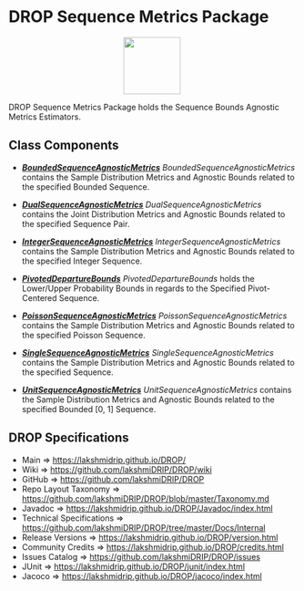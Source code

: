 # DROP Sequence Metrics Package

<p align="center"><img src="https://github.com/lakshmiDRIP/DROP/blob/master/DRIP_Logo.gif?raw=true" width="100"></p>

DROP Sequence Metrics Package holds the Sequence Bounds Agnostic Metrics Estimators.


## Class Components

 * [***BoundedSequenceAgnosticMetrics***](https://github.com/lakshmiDRIP/DROP/tree/master/src/main/java/org/drip/sequence/metrics/BoundedSequenceAgnosticMetrics.java)
 <i>BoundedSequenceAgnosticMetrics</i> contains the Sample Distribution Metrics and Agnostic Bounds related
 to the specified Bounded Sequence.

 * [***DualSequenceAgnosticMetrics***](https://github.com/lakshmiDRIP/DROP/tree/master/src/main/java/org/drip/sequence/metrics/DualSequenceAgnosticMetrics.java)
 <i>DualSequenceAgnosticMetrics</i> contains the Joint Distribution Metrics and Agnostic Bounds related to
 the specified Sequence Pair.

 * [***IntegerSequenceAgnosticMetrics***](https://github.com/lakshmiDRIP/DROP/tree/master/src/main/java/org/drip/sequence/metrics/IntegerSequenceAgnosticMetrics.java)
 <i>IntegerSequenceAgnosticMetrics</i> contains the Sample Distribution Metrics and Agnostic Bounds related
 to the specified Integer Sequence.

 * [***PivotedDepartureBounds***](https://github.com/lakshmiDRIP/DROP/tree/master/src/main/java/org/drip/sequence/metrics/PivotedDepartureBounds.java)
 <i>PivotedDepartureBounds</i> holds the Lower/Upper Probability Bounds in regards to the Specified
 Pivot-Centered Sequence.

 * [***PoissonSequenceAgnosticMetrics***](https://github.com/lakshmiDRIP/DROP/tree/master/src/main/java/org/drip/sequence/metrics/PoissonSequenceAgnosticMetrics.java)
 <i>PoissonSequenceAgnosticMetrics</i> contains the Sample Distribution Metrics and Agnostic Bounds related
 to the specified Poisson Sequence.

 * [***SingleSequenceAgnosticMetrics***](https://github.com/lakshmiDRIP/DROP/tree/master/src/main/java/org/drip/sequence/metrics/SingleSequenceAgnosticMetrics.java)
 <i>SingleSequenceAgnosticMetrics</i> contains the Sample Distribution Metrics and Agnostic Bounds related to
 the specified Sequence.

 * [***UnitSequenceAgnosticMetrics***](https://github.com/lakshmiDRIP/DROP/tree/master/src/main/java/org/drip/sequence/metrics/UnitSequenceAgnosticMetrics.java)
 <i>UnitSequenceAgnosticMetrics</i> contains the Sample Distribution Metrics and Agnostic Bounds related to
 the specified Bounded [0, 1] Sequence.


## DROP Specifications

 * Main                     => https://lakshmidrip.github.io/DROP/
 * Wiki                     => https://github.com/lakshmiDRIP/DROP/wiki
 * GitHub                   => https://github.com/lakshmiDRIP/DROP
 * Repo Layout Taxonomy     => https://github.com/lakshmiDRIP/DROP/blob/master/Taxonomy.md
 * Javadoc                  => https://lakshmidrip.github.io/DROP/Javadoc/index.html
 * Technical Specifications => https://github.com/lakshmiDRIP/DROP/tree/master/Docs/Internal
 * Release Versions         => https://lakshmidrip.github.io/DROP/version.html
 * Community Credits        => https://lakshmidrip.github.io/DROP/credits.html
 * Issues Catalog           => https://github.com/lakshmiDRIP/DROP/issues
 * JUnit                    => https://lakshmidrip.github.io/DROP/junit/index.html
 * Jacoco                   => https://lakshmidrip.github.io/DROP/jacoco/index.html
